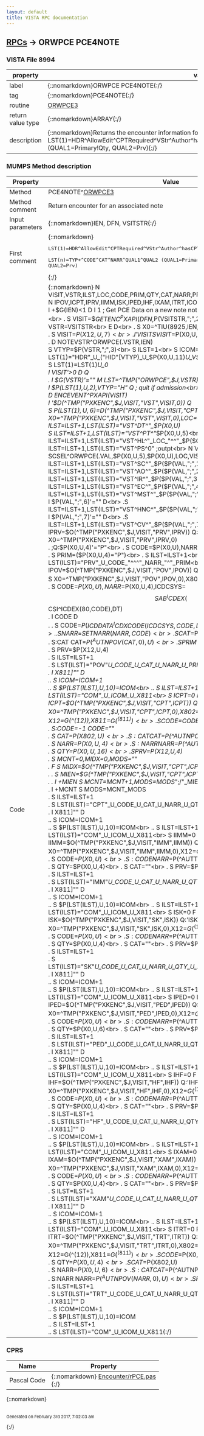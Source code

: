 ```yaml
---
layout: default
title: VISTA RPC documentation
---
```




## [RPCs](TableOfContent.md) &#8594; ORWPCE PCE4NOTE 



### VISTA File 8994 


 property | value 
--- | --- 
 label | {::nomarkdown}ORWPCE PCE4NOTE{:/}
 tag | {::nomarkdown}PCE4NOTE{:/}
 routine | [ORWPCE3](http://code.osehra.org/dox/Routine_ORWPCE3_source.html)
 return value type | {::nomarkdown}ARRAY{:/}
 description | {::nomarkdown}Returns the encounter information for an associated note in the format: LST(1)=HDR^AllowEdit^CPTRequired^VStr^Author^hasCPTLST(n)=TYP+^CODE^CAT^NARR^QUAL1^QUAL2 (QUAL1=Primary!Qty, QUAL2=Prv){:/}


### MUMPS Method description

 Property | Value 
 --- | --- 
 Method | PCE4NOTE^[ORWPCE3](http://code.osehra.org/dox/Routine_ORWPCE3_source.html)
 Method comment | Return encounter for an associated note
 Input parameters | {::nomarkdown}IEN, DFN, VSITSTR{:/}
 First comment | {::nomarkdown}<pre> LST(1)=HDR^AllowEdit^CPTRequired^VStr^Author^hasCPT<br/> LST(n)=TYP+^CODE^CAT^NARR^QUAL1^QUAL2 (QUAL1=Primary!Qty, QUAL2=Prv)</pre>{:/}
 Code | {::nomarkdown}  N VISIT,VSTR,ILST,LOC,CODE,PRIM,QTY,CAT,NARR,PRV,X0,X12,X802,X811,VTYP<br> N IPOV,ICPT,IPRV,IIMM,ISK,IPED,IHF,IXAM,ITRT,ICOM,MIDX,MIEN,MCNT,MODS<br> I +$G(IEN)<1 D  I 1 ; Get PCE Data on a new note not yet saved<br> . S (X0,X12)=""<br> . S VISIT=$$GETENC^PXAPI(DFN,$P(VSITSTR,";",2),$P(VSITSTR,";"))<br> . S VSTR=VSITSTR<br> E  D<br> . S X0=^TIU(8925,IEN,0),X12=$G(^(12))<br> . S VISIT=$P(X12,U,7)<br> . I 'VISIT S VISIT=$P(X0,U,3)<br> . D NOTEVSTR^ORWPCE(.VSTR,IEN)<br> S VTYP=$P(VSTR,";",3)<br> S ILST=1<br> S ICOM=0<br> S LST(1)="HDR"_U_("HID"[VTYP)_U_$P(X0,U,11)_U_VSTR_U_$P(X12,U,2)<br> S LST(1)=LST(1)_U_0<br> I VISIT'>0 D  Q<br> . I $G(VSTR)'="" M LST=^TMP("ORWPCE",$J,VSTR)  ; get cached visit data<br> I $P(LST(1),U,2),VTYP="H" Q                    ; quit if admission<br> K ^TMP("PXKENC",$J)<br> D ENCEVENT^PXAPI(VISIT)<br> I '$D(^TMP("PXKENC",$J,VISIT,"VST",VISIT,0)) Q<br> S $P(LST(1),U,6)=$D(^TMP("PXKENC",$J,VISIT,"CPT"))\10<br> S X0=^TMP("PXKENC",$J,VISIT,"VST",VISIT,0),LOC=+$P(X0,U,22)<br> S ILST=ILST+1,LST(ILST)="VST^DT^"_$P(X0,U)<br> S ILST=ILST+1,LST(ILST)="VST^PT^"_$P(X0,U,5)<br> S ILST=ILST+1,LST(ILST)="VST^HL^"_LOC_"^^"_$P($G(^SC(LOC,0)),U)<br> S ILST=ILST+1,LST(ILST)="VST^PS^0"  ;outpt<br> N VAL<br> D SCSEL^ORWPCE(.VAL,$P(X0,U,5),$P(X0,U),LOC,VISIT)<br> S ILST=ILST+1,LST(ILST)="VST^SC^"_$P($P(VAL,";",1),U,2)<br> S ILST=ILST+1,LST(ILST)="VST^AO^"_$P($P(VAL,";",2),U,2)<br> S ILST=ILST+1,LST(ILST)="VST^IR^"_$P($P(VAL,";",3),U,2)<br> S ILST=ILST+1,LST(ILST)="VST^EC^"_$P($P(VAL,";",4),U,2)<br> S ILST=ILST+1,LST(ILST)="VST^MST^"_$P($P(VAL,";",5),U,2)<br> I $P(VAL,";",6)'="" D<br> .S ILST=ILST+1,LST(ILST)="VST^HNC^"_$P($P(VAL,";",6),U,2)<br> I $P(VAL,";",7)'="" D<br> .S ILST=ILST+1,LST(ILST)="VST^CV^"_$P($P(VAL,";",7),U,2)<br> S IPRV=0 F  S IPRV=$O(^TMP("PXKENC",$J,VISIT,"PRV",IPRV)) Q:'IPRV  D<br> . S X0=^TMP("PXKENC",$J,VISIT,"PRV",IPRV,0)<br> . ;Q:$P(X0,U,4)'="P"<br> . S CODE=$P(X0,U),NARR=$P($G(^VA(200,CODE,0)),U)<br> . S PRIM=($P(X0,U,4)="P")<br> . S ILST=ILST+1<br> . S LST(ILST)="PRV"_U_CODE_"^^^"_NARR_"^"_PRIM<br> S IPOV=0 F  S IPOV=$O(^TMP("PXKENC",$J,VISIT,"POV",IPOV)) Q:'IPOV  D<br> . N ICDCSYS<br> . S X0=^TMP("PXKENC",$J,VISIT,"POV",IPOV,0),X802=$G(^(802)),X811=$G(^(811))<br> . S CODE=$P(X0,U),NARR=$P(X0,U,4),ICDCSYS=$$SAB^ICDEX($$CSI^ICDEX(80,CODE),DT)<br> . I CODE D<br> . . S CODE=$P($$ICDDATA^ICDXCODE(ICDCSYS,CODE,DT),U,2)<br> . . S NARR=$$SETNARR(NARR,CODE)<br> . S CAT=$P(X802,U)<br> . S:CAT CAT=$P(^AUTNPOV(CAT,0),U)<br> . S PRIM=($P(X0,U,12)="P")<br> . S PRV=$P(X12,U,4)<br> . S ILST=ILST+1<br> . S LST(ILST)="POV"_U_CODE_U_CAT_U_NARR_U_PRIM_U_PRV<br> . I X811]"" D<br> .. S ICOM=ICOM+1<br> .. S $P(LST(ILST),U,10)=ICOM<br> .. S ILST=ILST+1<br> .. S LST(ILST)="COM"_U_ICOM_U_X811<br> S ICPT=0 F  S ICPT=$O(^TMP("PXKENC",$J,VISIT,"CPT",ICPT)) Q:'ICPT  D<br> . S X0=^TMP("PXKENC",$J,VISIT,"CPT",ICPT,0),X802=$G(^(802)),X12=$G(^(12)),X811=$G(^(811))<br> . S CODE=$$CODEC^ICPTCOD($P(X0,U)) ;ICR #1995<br> . S:CODE=-1 CODE=""<br> . S CAT=$P(X802,U)<br> . S:CAT CAT=$P(^AUTNPOV(CAT,0),U)<br> . S NARR=$P(X0,U,4)<br> . S:NARR NARR=$P(^AUTNPOV(NARR,0),U)<br> . S QTY=$P(X0,U,16)<br> . S PRV=$P(X12,U,4)<br> . S MCNT=0,MIDX=0,MODS=""<br> . F  S MIDX=$O(^TMP("PXKENC",$J,VISIT,"CPT",ICPT,1,MIDX)) Q:'MIDX  D<br> . . S MIEN=$G(^TMP("PXKENC",$J,VISIT,"CPT",ICPT,1,MIDX,0))<br> . . I +MIEN S MCNT=MCNT+1,MODS=MODS_";/"_MIEN<br> . I +MCNT S MODS=MCNT_MODS<br> . S ILST=ILST+1<br> . S LST(ILST)="CPT"_U_CODE_U_CAT_U_NARR_U_QTY_U_PRV_U_U_U_MODS<br> . I X811]"" D<br> .. S ICOM=ICOM+1<br> .. S $P(LST(ILST),U,10)=ICOM<br> .. S ILST=ILST+1<br> .. S LST(ILST)="COM"_U_ICOM_U_X811<br> S IIMM=0 F  S IIMM=$O(^TMP("PXKENC",$J,VISIT,"IMM",IIMM)) Q:'IIMM  D<br> . S X0=^TMP("PXKENC",$J,VISIT,"IMM",IIMM,0),X12=$G(^(12)),X811=$G(^(811))<br> . S CODE=$P(X0,U)<br> . S:CODE NARR=$P(^AUTTIMM(CODE,0),U)<br> . S QTY=$P(X0,U,4)<br> . S CAT=""<br> . S PRV=$P(X12,U,4)<br> . S ILST=ILST+1<br> . S LST(ILST)="IMM"_U_CODE_U_CAT_U_NARR_U_QTY_U_PRV_U_$P(X0,U,6,7)<br> . I X811]"" D<br> .. S ICOM=ICOM+1<br> .. S $P(LST(ILST),U,10)=ICOM<br> .. S ILST=ILST+1<br> .. S LST(ILST)="COM"_U_ICOM_U_X811<br> S ISK=0 F  S ISK=$O(^TMP("PXKENC",$J,VISIT,"SK",ISK)) Q:'ISK  D<br> . S X0=^TMP("PXKENC",$J,VISIT,"SK",ISK,0),X12=$G(^(12)),X811=$G(^(811))<br> . S CODE=$P(X0,U)<br> . S:CODE NARR=$P(^AUTTSK(CODE,0),U)<br> . S QTY=$P(X0,U,4)<br> . S CAT=""<br> . S PRV=$P(X12,U,4)<br> . S ILST=ILST+1<br> . S LST(ILST)="SK"_U_CODE_U_CAT_U_NARR_U_QTY_U_PRV_U_$P(X0,U,5,6)_U_$P(X12,U)<br> . I X811]"" D<br> .. S ICOM=ICOM+1<br> .. S $P(LST(ILST),U,10)=ICOM<br> .. S ILST=ILST+1<br> .. S LST(ILST)="COM"_U_ICOM_U_X811<br> S IPED=0 F  S IPED=$O(^TMP("PXKENC",$J,VISIT,"PED",IPED)) Q:'IPED  D<br> . S X0=^TMP("PXKENC",$J,VISIT,"PED",IPED,0),X12=$G(^(12)),X811=$G(^(811))<br> . S CODE=$P(X0,U)<br> . S:CODE NARR=$P(^AUTTEDT(CODE,0),U)<br> . S QTY=$P(X0,U,6)<br> . S CAT=""<br> . S PRV=$P(X12,U,4)<br> . S ILST=ILST+1<br> . S LST(ILST)="PED"_U_CODE_U_CAT_U_NARR_U_QTY_U_PRV<br> . I X811]"" D<br> .. S ICOM=ICOM+1<br> .. S $P(LST(ILST),U,10)=ICOM<br> .. S ILST=ILST+1<br> .. S LST(ILST)="COM"_U_ICOM_U_X811<br> S IHF=0 F  S IHF=$O(^TMP("PXKENC",$J,VISIT,"HF",IHF)) Q:'IHF  D<br> . S X0=^TMP("PXKENC",$J,VISIT,"HF",IHF,0),X12=$G(^(12)),X811=$G(^(811))<br> . S CODE=$P(X0,U)<br> . S:CODE NARR=$P(^AUTTHF(CODE,0),U)<br> . S QTY=$P(X0,U,4)<br> . S CAT=""<br> . S PRV=$P(X12,U,4)<br> . S ILST=ILST+1<br> . S LST(ILST)="HF"_U_CODE_U_CAT_U_NARR_U_QTY_U_PRV<br> . I X811]"" D<br> .. S ICOM=ICOM+1<br> .. S $P(LST(ILST),U,10)=ICOM<br> .. S ILST=ILST+1<br> .. S LST(ILST)="COM"_U_ICOM_U_X811<br> S IXAM=0 F  S IXAM=$O(^TMP("PXKENC",$J,VISIT,"XAM",IXAM)) Q:'IXAM  D<br> . S X0=^TMP("PXKENC",$J,VISIT,"XAM",IXAM,0),X12=$G(^(12)),X811=$G(^(811))<br> . S CODE=$P(X0,U)<br> . S:CODE NARR=$P(^AUTTEXAM(CODE,0),U)<br> . S QTY=$P(X0,U,4)<br> . S CAT=""<br> . S PRV=$P(X12,U,4)<br> . S ILST=ILST+1<br> . S LST(ILST)="XAM"_U_CODE_U_CAT_U_NARR_U_QTY_U_PRV_U_$P(X0,U,6,7)<br> . I X811]"" D<br> .. S ICOM=ICOM+1<br> .. S $P(LST(ILST),U,10)=ICOM<br> .. S ILST=ILST+1<br> .. S LST(ILST)="COM"_U_ICOM_U_X811<br> S ITRT=0 F  S ITRT=$O(^TMP("PXKENC",$J,VISIT,"TRT",ITRT)) Q:'ITRT  D<br> . S X0=^TMP("PXKENC",$J,VISIT,"TRT",ITRT,0),X802=$G(^(802)),X12=$G(^(12)),X811=$G(^(811))<br> . S CODE=$P(X0,U)<br> . S QTY=$P(X0,U,4)<br> . S CAT=$P(X802,U)<br> . S NARR=$P(X0,U,6)<br> . S:CAT CAT=$P(^AUTNPOV(CAT,0),U)<br> . S:NARR NARR=$P(^AUTNPOV(NARR,0),U)<br> . S PRV=$P(X12,U,4)<br> . S ILST=ILST+1<br> . S LST(ILST)="TRT"_U_CODE_U_CAT_U_NARR_U_QTY_U_PRV<br> . I X811]"" D<br> .. S ICOM=ICOM+1<br> .. S $P(LST(ILST),U,10)=ICOM<br> .. S ILST=ILST+1<br> .. S LST(ILST)="COM"_U_ICOM_U_X811{:/}


### CPRS

 Name | Property 
 --- | --- 
 Pascal Code | {::nomarkdown} <a href="https://github.com/OSEHRA/VistA/blob/master/Packages/Order%20Entry%20Results%20Reporting/CPRS/CPRS-Chart/Encounter/rPCE.pas">Encounter/rPCE.pas</a><br/>{:/}

{::nomarkdown} <br/><br/><p style="font-size: 11px">Generated on February 3rd 2017, 7:02:03 am</p>{:/}